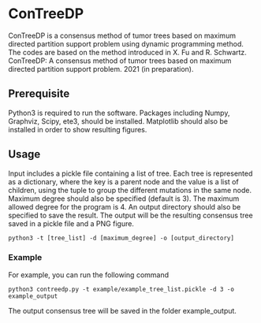 # ConTreeDP
ConTreeDP is a consensus method of tumor trees based on maximum directed partition support problem using dynamic programming method. The codes are based on the method introduced in X. Fu and R. Schwartz. ConTreeDP: A consensus method of tumor trees based on maximum directed partition support problem. 2021 (in preparation).

## Prerequisite
Python3 is required to run the software. Packages including Numpy, Graphviz, Scipy, ete3, should be installed. Matplotlib should also be installed in order to show resulting figures.

## Usage
Input includes a pickle file containing a list of tree. Each tree is represented as a dictionary, where the key is a parent node and the value is a list of children, using the tuple to group the different mutations in the same node. Maximum degree should also be specified (default is 3). The maximum allowed degree for the program is 4. An output directory should also be specified to save the result. The output will be the resulting consensus tree saved in a pickle file and a PNG figure.
```
python3 -t [tree_list] -d [maximum_degree] -o [output_directory]
```
### Example
For example, you can run the following command
```
python3 contreedp.py -t example/example_tree_list.pickle -d 3 -o example_output
```
The output consensus tree will be saved in the folder example_output.
